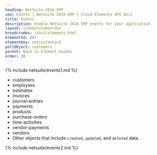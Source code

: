```yaml
---
heading: NetSuite 2016 ERP
seo: Events | NetSuite 2016 ERP | Cloud Elements API Docs
title: Events
description: Enable NetSuite 2016 ERP events for your application.
layout: sidebarelementdoc
breadcrumbs: /docs/elements.html
elementId: 987
elementKey: netsuiteerpv2
pollObject: customers
parent: Back to Element Guides
order: 30
---
```


{% include netsuite/events1.md %}

* customers
* employees
* estimates
* invoices
* journal-entries
* payments
* products
* purchase-orders
* time-activities
* vendor-payments
* vendors
* Other objects that include `created`, `updated`, and `deleted` data.

{% include netsuite/events2.md %}
